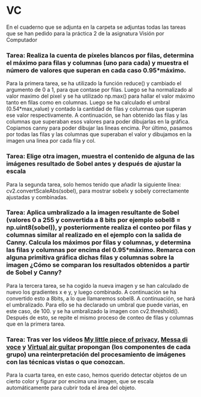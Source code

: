 # VC
En el cuaderno que se adjunta en la carpeta se adjuntas todas las tareas que se han pedido para la práctica 2 de la asignatura Visión por Computador

### Tarea: Realiza la cuenta de píxeles blancos por filas, determina el máximo para filas y columnas (uno para cada) y muestra el número de valores que superan en cada caso 0.95*máximo.
Para la primera tarea, se ha utilizado la función reduce() y cambiado el argumento de 0 a 1, para que contase por filas. Luego se ha normalizado al valor maximo del pixel y se ha utilizado np.max() para hallar el valor máximo tanto en filas como en columnas.
Luego se ha calculado el umbral (0.54*max_value) y contado la cantidad de filas y columnas que superan ese valor respectivamente.
A continuación, se han obtenido las filas y las columnas que superaban esos valores para poder dibujarlas en la gráfica. Copiamos canny para poder dibujar las lineas encima.
Por último, pasamos por todas las filas y las columnas que superaban el valor y dibujamos en la imagen una linea por cada fila y col.


### Tarea: Elige otra imagen, muestra el contenido de alguna de las imágenes resultado de Sobel antes y después de ajustar la escala
Para la segunda tarea, solo hemos tenido que añadir la siguiente línea: cv2.convertScaleAbs(sobel), para mostrar sobelx y sobely correctamente ajustadas y combinadas.

### Tarea: Aplica umbralizado a la imagen resultante de Sobel (valores 0 a 255 y convertida a 8 bits por ejemplo sobel8 = np.uint8(sobel)), y posteriormente realiza el conteo por filas y columnas similar al realizado en el ejemplo con la salida de Canny. Calcula los máximos por filas y columnas, y determina las filas y columnas por encima del 0.95*máximo. Remarca con alguna primitiva gráfica dichas filas y columnas sobre la imagen ¿Cómo se comparan los resultados obtenidos a partir de Sobel y Canny?
Para la tercera tarea, se ha cogido la nueva imagen y se han calculado de nuevo los gradientes x e y, y luego combinado. A continuación se ha convertido esto a 8bits, a lo que llamaremos sobel8. A continuación, se hará el umbralizado. Para ello se ha declarado un umbral que puede varias, en este caso, de 100. y se ha umbralizado la imagen con cv2.threshold(). Después de esto, se repite el mismo proceso de conteo de filas y columnas que en la primera tarea.

### Tarea: Tras ver los vídeos [My little piece of privacy](https://www.niklasroy.com/project/88/my-little-piece-of-privacy), [Messa di voce](https://youtu.be/GfoqiyB1ndE?feature=shared) y [Virtual air guitar](https://youtu.be/FIAmyoEpV5c?feature=shared) propongan (los componentes de cada grupo) una reinterpretación del procesamiento de imágenes con las técnicas vistas o que conozcan.
Para la cuarta tarea, en este caso, hemos querido detectar objetos de un cierto color y figurar por encima una imagen, que se escala automáticamente para cubrir toda el área del objeto.
